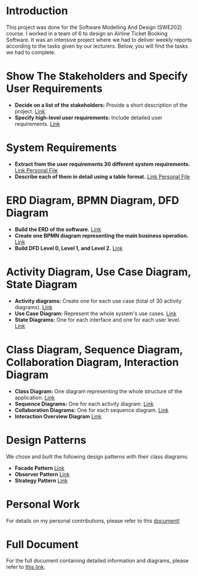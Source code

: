 # Introduction
This project was done for the Software Modelling And Design (SWE202) course. I worked in a team of 6 to design an Airline Ticket Booking Software. It was an intensive project where we had to deliver weekly reports according to the tasks given by our lecturers. Below, you will find the tasks we had to complete.

# Show The Stakeholders and Specify User Requirements
- **Decide on a list of the stakeholders:** Provide a short description of the project. [Link](https://github.com/RegiLoshi/Airplane-Managment-System-Design/blob/master/Description%20of%20Software%20and%20Stakeholders/SMD%20-%20Project%20Description.pdf)
- **Specify high-level user requirements:** Include detailed user requirements. [Link](https://github.com/RegiLoshi/Airplane-Managment-System-Design/blob/master/Description%20of%20Software%20and%20Stakeholders/SMD%20-%20Project%20Description.pdf)

# System Requirements
- **Extract from the user requirements 30 different system requirements.** [Link Personal File](https://github.com/RegiLoshi/Airplane-Managment-System-Design/blob/master/Requirements/SystemRequirements/Seperated/Account_Manag_SystemReq.pdf)
- **Describe each of them in detail using a table format.** [Link Personal File](https://github.com/RegiLoshi/Airplane-Managment-System-Design/blob/master/Requirements/SystemRequirements/Seperated/Account_Manag_SystemReq.pdf)

# ERD Diagram, BPMN Diagram, DFD Diagram
- **Build the ERD of the software.** [Link](https://github.com/RegiLoshi/Airplane-Managment-System-Design/blob/master/Diagrams/BPMN%20and%20ERD/ERD.jpeg)
- **Create one BPMN diagram representing the main business operation.** [Link](https://github.com/RegiLoshi/Airplane-Managment-System-Design/blob/master/Diagrams/BPMN%20and%20ERD/BPMN.jpeg)
- **Build DFD Level 0, Level 1, and Level 2.** [Link](https://github.com/RegiLoshi/Airplane-Managment-System-Design/tree/master/Diagrams/DFD)

# Activity Diagram, Use Case Diagram, State Diagram
- **Activity diagrams:** Create one for each use case (total of 30 activity diagrams). [Link](https://github.com/RegiLoshi/Airplane-Managment-System-Design/tree/master/Diagrams/Activity)
- **Use Case Diagram:** Represent the whole system's use cases. [Link](https://github.com/RegiLoshi/Airplane-Managment-System-Design/blob/master/Diagrams/Use%20Case%20%26%20Class%20Diagram/Use%20Case%20diagram.jpeg)
- **State Diagrams:** One for each interface and one for each user level. [Link](https://github.com/RegiLoshi/Airplane-Managment-System-Design/tree/master/Diagrams/State)

# Class Diagram, Sequence Diagram, Collaboration Diagram, Interaction Diagram
- **Class Diagram:** One diagram representing the whole structure of the application. [Link](https://github.com/RegiLoshi/Airplane-Managment-System-Design/blob/master/Diagrams/Use%20Case%20%26%20Class%20Diagram/UML%20class.jpeg)
- **Sequence Diagrams:** One for each activity diagram. [Link](https://github.com/RegiLoshi/Airplane-Managment-System-Design/tree/master/Diagrams/Sequence)
- **Collaboration Diagrams:** One for each sequence diagram. [Link](https://github.com/RegiLoshi/Airplane-Managment-System-Design/tree/master/Diagrams/Collaboration)
- **Interaction Overview Diagram** [Link](https://github.com/RegiLoshi/Airplane-Managment-System-Design/tree/master/Diagrams/Interaction%20Overview%20Diagram)

# Design Patterns
We chose and built the following design patterns with their class diagrams:
- **Facade Pattern** [Link](https://github.com/RegiLoshi/Airplane-Managment-System-Design/blob/master/Diagrams/DesignPatterns/pattern.jpeg)
- **Observer Pattern** [Link](https://github.com/RegiLoshi/Airplane-Managment-System-Design/blob/master/Diagrams/DesignPatterns/Observer%20Pattern.jpeg)
- **Strategy Pattern** [Link](https://github.com/RegiLoshi/Airplane-Managment-System-Design/blob/master/Diagrams/DesignPatterns/StrategyPattern_a.png)

# Personal Work
For details on my personal contributions, please refer to this [document!](#) <!-- Add link if available -->

# Full Document
For the full document containing detailed information and diagrams, please refer to [this link](https://github.com/RegiLoshi/Airplane-Managment-System-Design/blob/master/AIRLINE%20TICKET%20BOOKING%20SOFTWARE%20REQUIREMENTS.pdf).
